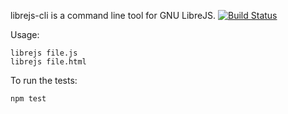 librejs-cli is a command line tool for GNU LibreJS.
[![Build Status](https://travis-ci.org/nikolas/librejs-cli.svg?branch=master)](https://travis-ci.org/nikolas/librejs-cli)

Usage:

    librejs file.js
    librejs file.html


To run the tests:

    npm test